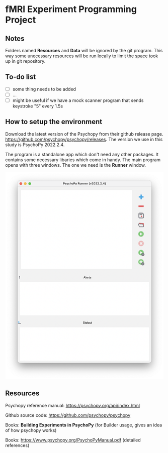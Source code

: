 # fMRI Experiment Programming Project
## Notes

Folders named **Resources** and **Data** will be ignored by the git program. This way some unecessary resources will be run locally to limit the space took up in git repository.


## To-do list

- [ ] some thing needs to be added
- [ ] ...
- [ ] might be useful if we have a mock scanner program that sends keystroke "5" every 1.5s

## How to setup the environment

Download the latest version of the Psychopy from their github release page. https://github.com/psychopy/psychopy/releases. The version we use in this study is PsychoPy 2022.2.4.

The program is a standalone app which don't need any other packages. It contains some necessary libaries which come in handy. The main program opens with three windows. The one we need is the **Runner** window.

![runner_picture.png](https://github.com/ChengranAA/fmri_project_um/blob/main/README.assets/runner_picture.png?raw=true)

## Resources

Psychopy reference manual: https://psychopy.org/api/index.html

Github source code: https://github.com/psychopy/psychopy

Books: **Building Experiments in PsychoPy** (for Builder usage, gives an idea of how psychopy works)

Books: https://www.psychopy.org/PsychoPyManual.pdf (detailed references)
